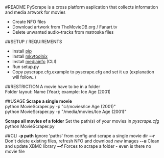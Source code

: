 #README
PyScrape is a cross platform aaplication that collects information and media artwork for movies  
 - Create NFO files
 - Download artwork from TheMovieDB.org / Fanart.tv
 - Delete unwanted audio-tracks from matroska files


##SETUP / REQUIREMENTS
 - Install [pip](http://www.pip-installer.org/en/latest/installing.html "pip")    
 - Install [mkvtoolnix](http://www.bunkus.org/videotools/mkvtoolnix/downloads.html "mkvtoolnix")    
 - Install [mediainfo](http://mediaarea.net/de/MediaInfo/Download "mediainfo") (CLI)   
 - Run setup.py  
 - Copy pyscrape.cfg.example to pyscrape.cfg and set it up (explanation will follow..)
  
  

##RESTRICTION
A movie have to be in a folder  
Folder layout: Name (Year); example: Ice Age (2001)  



##USAGE
**Scrape a single movie**  
python MovieScraper.py -p "c:\movies\Ice Age (2001)"  
python MovieScraper.py -p "/media/movies/Ice Age (2001)"  
  
**Scrape all movies of a folder**
Set the path(s) of your movies in *pyscrape.cfg*  
python MovieScraper.py  


##CLI
**-p path** Ignore 'paths' from config and scrape a single movie dir
**--r** Don't delete existing files, refresh NFO and download *new* images
**--u** Clean and update XBMC library
**--f** Forces to scrape a folder - even is there no movie file
